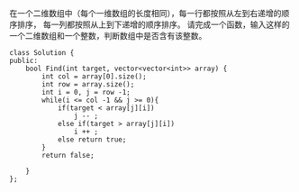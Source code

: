 
在一个二维数组中（每个一维数组的长度相同），每一行都按照从左到右递增的顺序排序，
每一列都按照从上到下递增的顺序排序。
请完成一个函数，输入这样的一个二维数组和一个整数，判断数组中是否含有该整数。


```
class Solution {
public:
    bool Find(int target, vector<vector<int>> array) {
        int col = array[0].size();
        int row = array.size();
        int i = 0, j = row -1;
        while(i <= col -1 && j >= 0){
            if(target < array[j][i])
                j -- ;
            else if(target > array[j][i])
                i ++ ;
            else return true;
        }
        return false;
         
    }
};
```